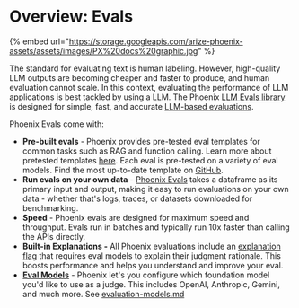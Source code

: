 # Overview: Evals

{% embed url="https://storage.googleapis.com/arize-phoenix-assets/assets/images/PX%20docs%20graphic.jpg" %}

The standard for evaluating text is human labeling. However, high-quality LLM outputs are becoming cheaper and faster to produce, and human evaluation cannot scale. In this context, evaluating the performance of LLM applications is best tackled by using a LLM. The Phoenix [LLM Evals library](../how-to-evals/running-pre-tested-evals/) is designed for simple, fast, and accurate [LLM-based evaluations](https://arize.com/llm-evaluation/).

Phoenix Evals come with:

* **Pre-built evals** - Phoenix provides pre-tested eval templates for common tasks such as RAG and function calling. Learn more about pretested templates [here](../how-to-evals/running-pre-tested-evals/). Each eval is pre-tested on a variety of eval models. Find the most up-to-date template on [GitHub](https://github.com/Arize-ai/phoenix/tree/main/tutorials/evals).
* **Run evals on your own data** - [Phoenix Evals](../how-to-evals/bring-your-own-evaluator.md) takes a dataframe as its primary input and output, making it easy to run evaluations on your own data - whether that's logs, traces, or datasets downloaded for benchmarking.
* **Speed** - Phoenix evals are designed for maximum speed and throughput. Evals run in batches and typically run 10x faster than calling the APIs directly.
* **Built-in Explanations -** All Phoenix evaluations include an [explanation flag](broken-reference) that requires eval models to explain their judgment rationale. This boosts performance and helps you understand and improve your eval.
* [**Eval Models**](broken-reference) - Phoenix let's you configure which foundation model you'd like to use as a judge. This includes OpenAI, Anthropic, Gemini, and much more. See [evaluation-models.md](../how-to-evals/evaluation-models.md "mention")


